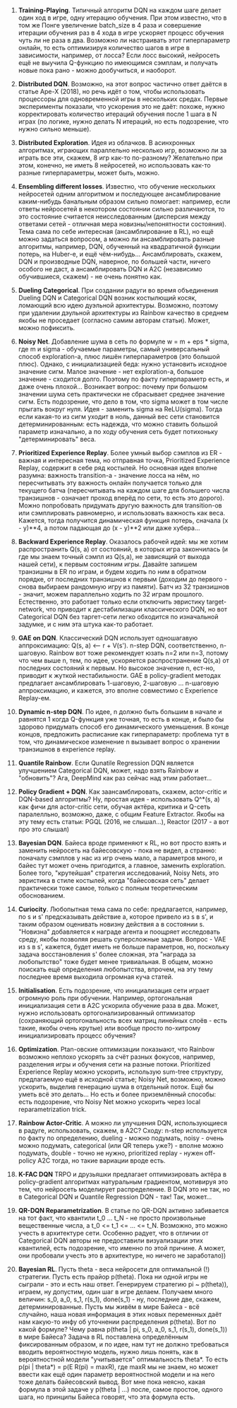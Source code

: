 1) **Training-Playing**. Типичный алгоритм DQN на каждом шаге делает один ход в игре, одну итерацию обучения. При этом известно, что в том же Понге увеличение batch_size в 4 раза и совершение итерации обучения раз в 4 хода в игре ускоряет процесс обучения чуть ли не раза в два. Возможно ли настраивать этот гиперпараметр онлайн, то есть оптимизируя количество шагов в игре в зависимости, например, от лосса? Если лосс высокий, нейросеть ещё не выучила Q-функцию по имеющимся сэмплам, и получать новые пока рано - можно дообучиться, и наоборот.

2) **Distributed DQN**. Возможно, на этот вопрос частично ответ даётся в статье Ape-X (2018), но речь идёт о том, чтобы использовать процессоры для одновременной игры в нескольких средах. Первые эксперименты показали, что ускорения это не даёт: похоже, нужно корректировать количество итераций обучения после 1 шага в N играх (по логике, нужно делать N итераций, но есть подозрение, что нужно сильно меньше).

3) **Distributed Exploration**. Идея из облачков. В асинхронных алгоритмах, играющих параллельно несколько игр, возможно ли за играть все эти, скажем, 8 игр как-то по-разному? Желательно при этом, конечно, не иметь 8 нейросетей, но использовать как-то разные гиперпараметры, может быть, можно.

4) **Ensembling different losses**. Известно, что обучение нескольких нейросетей одним алгоритмом и последующее ансамблирование каким-нибудь банальным образом сильно помогает: например, если ответы нейросетей в некотором состоянии сильно различаются, то это состояние считается неисследованным (дисперсия между ответами сетей - отличная мера новизны/непонятности состояния). Тема сама по себе интересная (ансамблирование в RL), но ещё можно задаться вопросом, а можно ли ансамблировать разные алгоритмы, например, DQN, обученный на квадратичной функции потерь, на Huber-е, и ещё чём-нибудь... Ансамблировать, скажем, DQN и производные DQN, наверное, по большей части, ничего особого не даст, а ансамблировать DQN и A2C (независимо обучившиеся, скажем) - не очень понятно как.

5) **Dueling Categorical**. При создании радуги во время объединения Dueling DQN и Categorical DQN возник костылющий косяк, ломающий всю идею дуэльной архитектуры. Возможно, поэтому при удалении дэульной архитектуры из Rainbow качество в среднем якобы не проседает (согласно самим авторам статьи). Может, можно пофиксить.

6) **Noisy Net**. Добавление шума в сеть по формуле w = m + eps * sigma, где m и sigma - обучаемые параметры, самый универсальный способ exploration-а, плюс лишён гиперпараметров (это большой плюс). Однако, с инициализацией беда: нужно установить исходное значение сигм. Малое значение - нет exploration-а, большое значение - сходится долго. Поэтому по факту гиперпараметр есть, и даже очень плохой... Возникает вопрос: почему при большом значении шума сеть практически не сбрасывает среднее значение сигм. Есть подозрение, что дело в том, что sigma может в том числе прыгать вокруг нуля. Идея - заменить sigma на ReLU(sigma). Тогда если какая-то из сигм уходит в ноль, данный вес сети становится детерминированным: есть надежда, что можно ставить большой параметр изначально, а по ходу обучения сеть будет потихоньку "детерминировать" веса.

7) **Prioritized Experience Replay**. Более умный выбор сэмплов из ER - важная и интересная тема, но отправная точка, Prioritized Experience Replay, содержит в себе ряд костылей. Но основная идея вполне разумна: важность transition-а - значение лосса на нём, но пересчитывать эту важность онлайн получается только для текущего батча (пересчитывать на каждом шаге для большего числа транзишнов - означает проход вперёд по сети, то есть это дорого). Можно попробовать придумать другую важность для transition-ов или сэмплировать равномерно, и использовать важность как веса. Кажется, тогда получится динамическая функция потерь, сначала (x - y)**4, а потом падающая до (x - y)**2 или даже хубера...

8) **Backward Experience Replay**. Оказалось рабочей идей: мы же хотим распространить Q(s, a) от состояний, в которых игра закончилась (и где мы знаем точный сэмпл из Q(s,a), не зависящий от выхода нашей сети), к первым состояним игры. Давайте запишем транзишны в ER по играм, и будем ходить по ним в обратном порядке, от последних транзишнов к первым (доходим до первого - снова выбираем рандомную игру из памяти). Батч из 32 транзишнов - значит, можем параллельно ходить по 32 играм прошлого. Естественно, это работает только если отключить эвристику target-network, что приводит к дестабилизации классического DQN, но вот Categorical DQN без таргет-сети легко обходится по изначальной задумке, и с ним эта штука как-то работает.

9) **GAE on DQN**. Классический DQN использует одношагавую аппроксимацию: Q(s, a) <-- r + V(s'). n-step DQN, соответственно, n-шаговую. Rainbow вот тоже рекомендует юзать n=2 или n=3, потому что чем выше n, тем, по идее, ускоряется распространение Q(s,a) от последних состояний к первым. Но высокое значение n, ест-но, приводит к жуткой нестабильности. GAE в policy-gradient методах предлагает ансамблировать 1-шаговую, 2-шаговую ... n-шаговую аппроксимацию, и кажется, это вполне совместимо с Experience Replay-ем.

10) **Dynamic n-step DQN**. По идее, n должно быть большим в начале и равнятся 1 когда Q-функция уже точная, то есть в конце, и было бы здорово придумать способ его динамического уменьшения. В конце концов, предложить расписание как гиперпараметр: проблема тут в том, что динамическое изменение n вызывает вопрос о хранении транзишнов в experience replay.

11) **Quantile Rainbow**. Если Qunatile Regression DQN является улучшением Categorical DQN, может, надо взять Rainbow и "обновить"? Ага, DeepMind как раз сейчас над этим работает...

12) **Policy Gradient + DQN**. Как заансамблировать, скажем, actor-critic и DQN-based алгоритмы? Ну, простая идея - использовать Q^*(s, a) как фичи для actor-critic сети, обучая актёра, критика и Q-сеть паралелльно, возможно, даже, с общим Feature Extractor. Якобы на эту тему есть статьи: PGQL (2016, не слышал...), Reactor (2017 - а вот про это слышал)

13) **Bayesian DQN**. Байеса вроде применяют к RL, но вот просто взять и заменить нейросеть на байесовскую - пока не видел, а странно: поначалу сэмплов у нас из игр очень мало, а параметров много, и байес тут может очень пригодится, а главное, заменить exploration. Более того, "крутейшая" стратегия исследований, Noisy Nets, это эвристика в стиле костылей, когда "байесовская сеть" делает практически тоже самое, только с полным теоретическим обоснованием.

14) **Curiocity**. Любопытная тема сама по себе: предлагается, например, по s и s' предсказывать действие a, которое привело из s в s', и таким образом оценивать новизну действия a в состоянии s. "Новизна" добавляется к награде агента и поощряет исследовать среду, якобы позволяя решать суперсложные задачи. Вопрос - VAE из s в s', кажется, будет иметь не больше параметров, но, поскольку задача восстановления s' более сложная, эта "награда за любопытство" тоже будет менее тривиальная. В общем, можно поискать ещё определения любопытства, впрочем, на эту тему последнее время выходила огромная куча статей.

15) **Initialisation**. Есть подозрение, что инициализация сети играет огромную роль при обучении. Например, ортогональная инициализация сети в A2C ускорила обучение раза в два. Может, нужно использовать ортогонализированный оптимизатор (сохраняющий ортогональность всех матриц линейных слоёв - есть такие, якобы очень крутые) или вообще просто по-хитрому инициализировать процесс обучения?

16) **Optimization**. Ptan-овские оптимизации показыают, что Rainbow возможно неплохо ускорять за счёт разных фокусов, например, разделения игры и обучения сети на разные потоки. Prioritized Experience Replay можно ускорить, использую sum-tree структуру, предлагаемую ещё в исходной статье; Noisy Net, возможно, можно ускорить, выделив генерацию шума в отдельный поток. Ещё бы уметь всё это делать... Но есть и более приземлённый способы: есть подозрение, что Noisy Net можно ускорить через local reparametrization trick.

17) **Rainbow Actor-Critic**. А можно ли улучшения DQN, использующиеся в радуге, использовать, скажем, в A2C? Сходу: n-step используется по факту по определению, dueling - можно подумать, noisy - очень можно подумать, categorical (или QR теперь уже?) - вполне можно подумать, double - точно не нужно, prioritized replay - нужен off-policy A2C тогда, но такие вариации вроде есть.

18) **K-FAC DQN** TRPO и друзьяшки предлагает оптимизировать актёра в policy-gradient алгоритмах натуральным градиентом, мотивируя это тем, что нейросеть моделирует распределение. В DQN это не так, но в Categorical DQN и Quantile Regression DQN - так! Так, может...

19) **QR-DQN Reparametrization**. В статье по QR-DQN активно забивается на тот факт, что квантили t_0 ... t_N - не просто произвольные вещественные числа, а t_0 <= t_1 <= ... <= t_N. Возможно, это можно учесть в архитектуре сети. Особенно радует, что в отличии от Categorical DQN авторы не предоставили визуализации этих квантилей, есть подозрение, что именно по этой причине. А может, они пробовали учесть это в архитектуре, но ничего не заработало))

20) **Bayesian RL**. Пусть theta - веса нейросети для оптимальной (!) стратегии. Пусть есть прайор p(theta). Пока ни одной игры не сыграли - это и есть наш ответ. Генерируем стратегию pi ~ p(theta)), играем, ну допустим, один шаг в игре делаем. Получаем много величин: s_0, a_0, s_1, r(s_1), done(s_1) - ну, последние две, скажем, детерминированные. Пусть мы живём в мире Байеса - всё случайно, наша новая информация в этих новых переменных даёт нам какую-то инфу об уточнении распределения p(theta). Вот по какой формуле? Чему равна p(theta | pi, s_0, a_0, s_1, r(s_1), done(s_1)) в мире Байеса? Задача в RL поставлена определённым фиксированным образом, и по идее, нам тут не должно требоваться вводить вероятностную модель, нужно лишь понять, как в вероятностной модели "учитывается" оптимальность theta*. То есть p(pi | theta*) = p(E R(pi) = maxR), где maxR мы не знаем, но может ввести как ещё один параметр вероятностной модели и на него тоже делать байесовский вывод. Вот мне пока неясно, какая формула в этой задаче у p(theta | ...) после, самое простое, одного шага, но принципы Байеса говорят, что эта формула есть.

